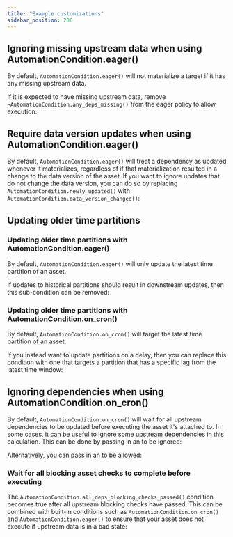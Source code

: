 ```yaml
---
title: "Example customizations"
sidebar_position: 200
---
```


## Ignoring missing upstream data when using AutomationCondition.eager()

By default, `AutomationCondition.eager()` will not materialize a target if it has any missing upstream data.

If it is expected to have missing upstream data, remove `~AutomationCondition.any_deps_missing()` from the eager policy to allow execution:


<CodeExample path="concepts/declarative_automation/allow_missing_upstreams.py" language="Python" />

## Require data version updates when using AutomationCondition.eager()

By default, `AutomationCondition.eager()` will treat a dependency as updated whenever it materializes, regardless of if that materialization resulted in a change to the data version of the asset. If you want to ignore updates that do not change the data version, you can do so by replacing `AutomationCondition.newly_updated()` with `AutomationCondition.data_version_changed()`:

<CodeExample path="concepts/declarative_automation/require_data_version_update.py" language="Python" />

## Updating older time partitions

### Updating older time partitions with AutomationCondition.eager()

By default, `AutomationCondition.eager()` will only update the latest time partition of an asset.

If updates to historical partitions should result in downstream updates, then this sub-condition can be removed:

<CodeExample path="concepts/declarative_automation/update_older_time_partitions.py" language="Python" />

### Updating older time partitions with AutomationCondition.on_cron()

By default, `AutomationCondition.on_cron()` will target the latest time partition of an asset.

If you instead want to update partitions on a delay, then you can replace this condition with one that targets a partition that has a specific lag from the latest time window:

<CodeExample path="concepts/declarative_automation/update_specific_older_partition.py" language="Python" />

## Ignoring dependencies when using AutomationCondition.on_cron()

By default, `AutomationCondition.on_cron()` will wait for all upstream dependencies to be updated before executing the asset it's attached to. In some cases, it can be useful to ignore some upstream dependencies in this calculation. This can be done by passing in an <PyObject section="assets" module="dagster" object="AssetSelection" /> to be ignored:

<CodeExample path="concepts/declarative_automation/ignore_dependencies_cron.py" language="Python" />

Alternatively, you can pass in an <PyObject section="assets" module="dagster" object="AssetSelection" /> to be allowed:

<CodeExample path="concepts/declarative_automation/allow_dependencies_cron.py" language="Python" />

### Wait for all blocking asset checks to complete before executing

The `AutomationCondition.all_deps_blocking_checks_passed()` condition becomes true after all upstream blocking checks have passed. This can be combined with built-in conditions such as `AutomationCondition.on_cron()` and `AutomationCondition.eager()` to ensure that your asset does not execute if upstream data is in a bad state:


<CodeExample path="concepts/declarative_automation/blocking_checks_condition.py" language="Python" />